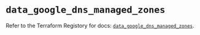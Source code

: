 # `data_google_dns_managed_zones`

Refer to the Terraform Registory for docs: [`data_google_dns_managed_zones`](https://registry.terraform.io/providers/hashicorp/google-beta/5.21.0/docs/data-sources/google_dns_managed_zones).
